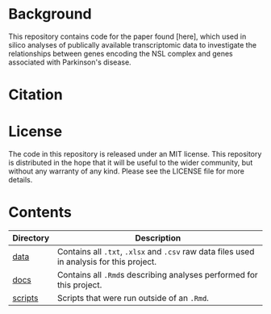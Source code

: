 # Background

This repository contains code for the paper found [here], which used in silico analyses of publically available transcriptomic data to investigate the relationships between genes encoding the NSL complex and genes associated with Parkinson's disease. 

# Citation

# License

The code in this repository is released under an MIT license. This repository is distributed in the hope that it will be useful to the wider community, but without any warranty of any kind. Please see the LICENSE file for more details.

# Contents

<table>
<colgroup>
<col width="11%" />
<col width="88%" />
</colgroup>
<thead>
<tr class="header">
<th>Directory</th>
<th>Description</th>
</tr>
</thead>
<tbody>
<tr class="odd">
<td><a href="data" class="uri">data</a></td>
<td>Contains all <code>.txt</code>, <code>.xlsx</code> and <code>.csv</code> raw data files used in analysis for this project.</a></td>
</tr>
<tr class="even">
<td><a href="docs" class="uri">docs</a></td>
<td>Contains all <code>.Rmd</code>s describing analyses performed for this project.</a></td>
</tr>
<tr class="even">
<td><a href="scripts" class="uri">scripts</a></td>
<td>Scripts that were run outside of an <code>.Rmd</code>.</td>
</tr>
</tbody>
</table>
